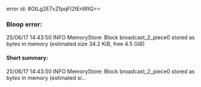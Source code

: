 error id: 8GtLg2E7vZfpqFI2tEnWtQ==
### Bloop error:

25/06/17 14:43:50 INFO MemoryStore: Block broadcast_2_piece0 stored as bytes in memory (estimated size 34.2 KiB, free 4.5 GiB)
#### Short summary: 

25/06/17 14:43:50 INFO MemoryStore: Block broadcast_2_piece0 stored as bytes in memory (estimated si...